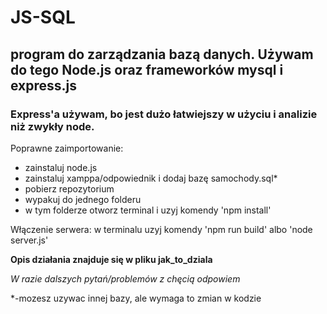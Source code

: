 # JS-SQL
<h2>program do zarządzania bazą danych. Używam do tego Node.js oraz frameworków mysql i express.js</h2>
<h3>Express'a używam, bo jest dużo łatwiejszy w użyciu i analizie niż zwykły node.</h3>

<p>Poprawne zaimportowanie:</p>
<ul>
  <li>zainstaluj node.js</li>
  <li>zainstaluj xamppa/odpowiednik i dodaj bazę samochody.sql*</li>
  <li>pobierz repozytorium</li>
  <li>wypakuj do jednego folderu</li>
  <li>w tym folderze otworz terminal i uzyj komendy 'npm install'</li>
</ul>
<p>Włączenie serwera: w terminalu uzyj komendy 'npm run build' albo 'node server.js'</p>

<b>Opis działania znajduje się w pliku jak_to_dziala</b>

<i>W razie dalszych pytań/problemów z chęcią odpowiem</i>

*-mozesz uzywac innej bazy, ale wymaga to zmian w kodzie
